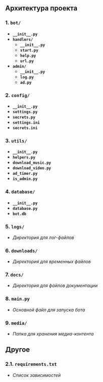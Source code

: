 ## Архитектура проекта

### 1. `bot/`

- **`__init__.py`**
- **`handlers/`**
  - **`__init__.py`**
  - **`start.py`**
  - **`help.py`**
  - **`url.py`**
- **`admin/`**
  - **`__init__.py`**
  - **`log.py`**
  - **`ad.py`**

### 2. `config/`

- **`__init__.py`**
- **`settings.py`**
- **`secrets.py`**
- **`settings.ini`**
- **`secrets.ini`**

### 3. `utils/`

- **`__init__.py`**
- **`helpers.py`**
- **`download_music.py`**
- **`download_video.py`**
- **`ad_timer.py`**
- **`is_admin.py`**

### 4. `database/`

- **`__init__.py`**
- **`database.py`**
- **`bot.db`**

### 5. `logs/`

- *Директория для лог-файлов*

### 6. `downloads/`

- *Директория для временных файлов*

### 7. `docs/`

- *Директория для файлов документации*

### 8. `main.py`

- *Основной файл для запуска бота*

### 9. `media/`

- *Папка для хранения медиа-контента*

## Другое

### 2.1. `requirements.txt`

- *Список зависимостей*